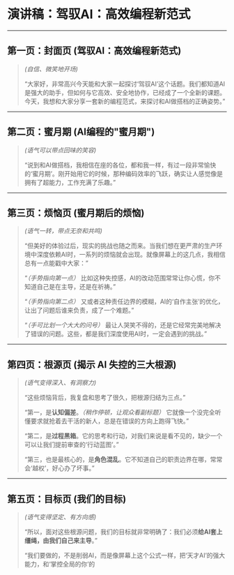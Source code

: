# 演讲稿：驾驭AI：高效编程新范式

---

## 第一页：封面页 (驾驭AI：高效编程新范式)

> *(自信、微笑地开场)*
>
> “大家好，非常高兴今天能和大家一起探讨‘驾驭AI’这个话题。我们都知道AI是强大的助手，但如何与它高效、安全地协作，已经成了一个全新的课题。今天，我想和大家分享一套新的编程范式，来探讨和AI做搭档的正确姿势。”

---

## 第二页：蜜月期 (AI编程的"蜜月期")

> *(语气可以带点回味的笑容)*
>
> “说到和AI做搭档，我相信在座的各位，都和我一样，有过一段非常愉快的‘蜜月期’。刚开始用它的时候，那种编码效率的飞跃，确实让人感觉像是拥有了超能力，工作充满了乐趣。”

---

## 第三页：烦恼页 (蜜月期后的烦恼)

> *(语气一转，带点无奈和共鸣)*
>
> “但美好的体验过后，现实的挑战也随之而来。当我们想在更严肃的生产环境中深度依赖AI时，一系列的烦恼就会出现。就像屏幕上的这几点，我相信总有一点能戳中大家：”
>
> “*（手势指向第一点）* 比如这种失控感，AI的改动范围常常让你心慌，你不知道自己是在主导，还是在祈祷。”
>
> “*（手势指向第二点）* 又或者这种责任边界的模糊，AI的‘自作主张’的优化，让出了问题后谁来负责，成了一个难题。”
>
> “*（手可比划一个大大的问号）* 最让人哭笑不得的，还是它经常完美地解决了错误的问题。这些，都是我们深度使用AI时，一定会遇到的挑战。”

---

## 第四页：根源页 (揭示 AI 失控的三大根源)

> *(语气变得深入、有洞察力)*
>
> “这些烦恼背后，我复盘和思考了很久，把根源归结为三点。”
>
> “第一，是**认知偏差**。*（稍作停顿，让观众看副标题）* 它就像一个没完全听懂要求就抢着去干活的新人，总是在错误的方向上跑得飞快。”
>
> “第二，是**过程黑箱**。它的思考和行动，对我们来说是看不见的，缺少一个可以让我们提前审查的‘行动蓝图’。”
>
> “第三，也是最核心的，是**角色混乱**。它不知道自己的职责边界在哪，常常会‘越权’，好心办了坏事。”

---

## 第五页：目标页 (我们的目标)

> *(语气变得坚定、有方向感)*
>
> “所以，面对这些根源问题，我们的目标就非常明确了：我们必须**给AI套上缰绳，由我们自己来主导**。”
>
> “我们要做的，不是削弱AI，而是像屏幕上这个公式一样，把‘天才AI’的强大能力，和‘掌控全局的你’的